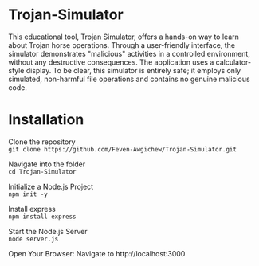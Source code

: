 # Trojan-Simulator

This educational tool, Trojan Simulator, offers a hands-on way to learn about Trojan horse operations.  Through a user-friendly interface, the simulator demonstrates  "malicious" activities in a controlled environment, without any destructive consequences.  The application uses a calculator-style display. To be clear, this simulator is entirely safe; it employs only simulated, non-harmful file operations and contains no genuine malicious code.

# Installation

Clone the repository <br />
`git clone https://github.com/Feven-Awgichew/Trojan-Simulator.git`

Navigate into the folder <br />
`cd Trojan-Simulator`

Initialize a Node.js Project <br />
`npm init -y`

Install express <br />
`npm install express`

Start the Node.js Server <br />
`node server.js`

Open Your Browser: Navigate to http://localhost:3000
